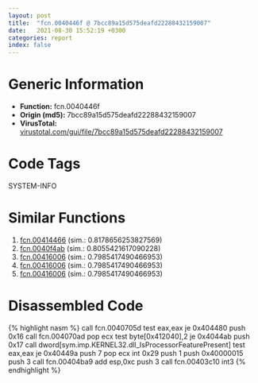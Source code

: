 ```yaml
---
layout: post
title:  "fcn.0040446f @ 7bcc89a15d575deafd22288432159007"
date:   2021-08-30 15:52:19 +0300
categories: report
index: false
---
```


# Generic Information
- **Function:** fcn.0040446f
- **Origin (md5):** 7bcc89a15d575deafd22288432159007
- **VirusTotal:** [virustotal.com/gui/file/7bcc89a15d575deafd22288432159007][virustotal_ref]

# Code Tags
<span class="tag" id="SYSTEM-INFO">SYSTEM-INFO</span>


# Similar Functions

1. [fcn.00414466][similar_1_ref] (sim.: 0.8178656253827569)
2. [fcn.0040f4ab][similar_2_ref] (sim.: 0.8055421617090228)
3. [fcn.00416006][similar_3_ref] (sim.: 0.7985417490466953)
4. [fcn.00416006][similar_4_ref] (sim.: 0.7985417490466953)
5. [fcn.00416006][similar_5_ref] (sim.: 0.7985417490466953)


# Disassembled Code

{% highlight nasm %}
call fcn.0040705d
test eax,eax
je 0x404480
push 0x16
call fcn.004070ad
pop ecx
test byte[0x412040],2
je 0x4044ab
push 0x17
call dword[sym.imp.KERNEL32.dll_IsProcessorFeaturePresent]
test eax,eax
je 0x40449a
push 7
pop ecx
int 0x29
push 1
push 0x40000015
push 3
call fcn.00404ba9
add esp,0xc
push 3
call fcn.00403c10
int3 
{% endhighlight %}


[similar_1_ref]: /report/fcn.00414466@aa974dc5fff056e4382e61f8a2699e58
[similar_2_ref]: /report/fcn.0040f4ab@64e66e284dcd12bef07260fe06b1f0e9
[similar_3_ref]: /report/fcn.00416006@7a3a0c983ae0c0ae537e7010d24072c9
[similar_4_ref]: /report/fcn.00416006@912beaab0bb0679fee17cef9ce127a44
[similar_5_ref]: /report/fcn.00416006@5a99618b63178d7a221552fe962992e3
[virustotal_ref]: https://www.virustotal.com/gui/file/7bcc89a15d575deafd22288432159007
